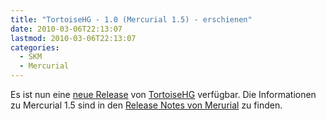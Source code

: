 ```yaml
---
title: "TortoiseHG - 1.0 (Mercurial 1.5) - erschienen"
date: 2010-03-06T22:13:07
lastmod: 2010-03-06T22:13:07
categories:
  - SKM
  - Mercurial
---
```

Es ist nun eine <a href="http://bitbucket.org/tortoisehg/stable/wiki/ReleaseNotes#tortoisehg-10">neue Release</a> von 
<a href="http://tortoisehg.bitbucket.org/">TortoiseHG</a> verfügbar. Die Informationen zu Mercurial 1.5 sind in den 
<a href="http://mercurial.selenic.com/wiki/WhatsNew#A1.5_-_2010-03-06">Release Notes von Merurial</a> zu finden.
